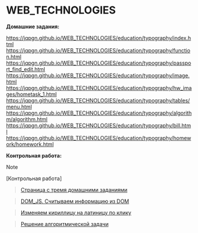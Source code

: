 # WEB_TECHNOLOGIES

**Домашние задания:**

https://jqpgn.github.io/WEB_TECHNOLOGIES/education/typography/index.html
https://jqpgn.github.io/WEB_TECHNOLOGIES/education/typography/function.html
https://jqpgn.github.io/WEB_TECHNOLOGIES/education/typography/passport_find_edit.html
https://jqpgn.github.io/WEB_TECHNOLOGIES/education/typography/image.html
https://jqpgn.github.io/WEB_TECHNOLOGIES/education/typography/hw_images/hometask_1.html
https://jqpgn.github.io/WEB_TECHNOLOGIES/education/typography/tables/menu.html
https://jqpgn.github.io/WEB_TECHNOLOGIES/education/typography/algorithm/algorithm.html
https://jqpgn.github.io/WEB_TECHNOLOGIES/education/typography/bill.html
https://jqpgn.github.io/WEB_TECHNOLOGIES/education/typography/homework/homework.html

**Контрольная работа:**
> [!NOTE]
> [Контрольная работа]

> [Страница с тремя домашними заданиями](https://jqpgn.github.io/WEB_TECHNOLOGIES/education/typography/homework/homework.html)

> [DOM_JS. Считываем информацию из DOM](https://jqpgn.github.io/WEB_TECHNOLOGIES/education/typography/homework/h1.html)
 
> [Изменяем кириллицу на латиницу по клику](https://jqpgn.github.io/WEB_TECHNOLOGIES/education/typography/homework/h2.html)

> [Решение алгоритмической задачи](https://jqpgn.github.io/WEB_TECHNOLOGIES/education/typography/homework/h3.html)
 
